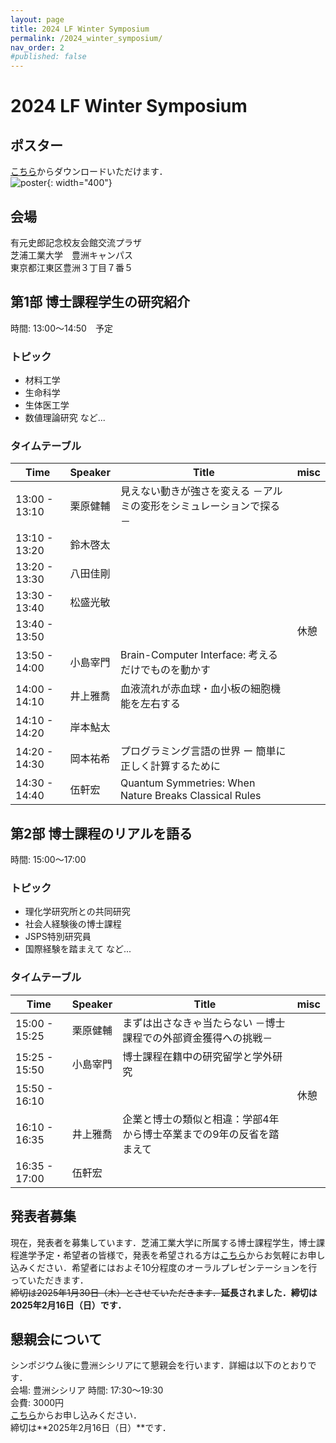 ```yaml
---
layout: page
title: 2024 LF Winter Symposium
permalink: /2024_winter_symposium/
nav_order: 2
#published: false
---
```


# 2024 LF Winter Symposium

## ポスター
[こちら](/files/2024_lf_winter_symposium_flyer.pdf)からダウンロードいただけます．  
![poster](/files/2024_lf_winter_symposium_flyer.jpg){: width="400"}  

## 会場
有元史郎記念校友会館交流プラザ  
芝浦工業大学　豊洲キャンパス  
東京都江東区豊洲３丁目７番５  

## 第1部 博士課程学生の研究紹介
時間: 13:00〜14:50　予定  
### トピック
- 材料工学
- 生命科学
- 生体医工学
- 数値理論研究 など...  

### タイムテーブル

| Time | Speaker | Title | misc |
| ---- | ------- | ----- | ---- |
| 13:00 - 13:10 | 栗原健輔 | 見えない動きが強さを変える －アルミの変形をシミュレーションで探る－ | |
| 13:10 - 13:20 | 鈴木啓太 | | |
| 13:20 - 13:30 | 八田佳剛 | | |
| 13:30 - 13:40 | 松盛光敏 | | |
| 13:40 - 13:50 | | | 休憩 |
| 13:50 - 14:00 | 小島宰門 | Brain-Computer Interface: 考えるだけでものを動かす | |
| 14:00 - 14:10 | 井上雅喬 | 血液流れが赤血球・血小板の細胞機能を左右する | |
| 14:10 - 14:20 | 岸本鮎太 | | |
| 14:20 - 14:30 | 岡本祐希 | プログラミング言語の世界 ー 簡単に正しく計算するために | |
| 14:30 - 14:40 | 伍軒宏 | Quantum Symmetries: When Nature Breaks Classical Rules | |

## 第2部 博士課程のリアルを語る
時間: 15:00〜17:00
### トピック
- 理化学研究所との共同研究
- 社会人経験後の博士課程
- JSPS特別研究員
- 国際経験を踏まえて など...

### タイムテーブル

| Time | Speaker | Title | misc |
| ---- | ------- | ----- | ---- |
| 15:00 - 15:25  | 栗原健輔 | まずは出さなきゃ当たらない －博士課程での外部資金獲得への挑戦－ | |
| 15:25 - 15:50  | 小島宰門 | 博士課程在籍中の研究留学と学外研究 | |
| 15:50 - 16:10  | | | 休憩 |
| 16:10 - 16:35  | 井上雅喬 | 企業と博士の類似と相違：学部4年から博士卒業までの9年の反省を踏まえて | |
| 16:35 - 17:00  | 伍軒宏 | | |

## 発表者募集
現在，発表者を募集しています．芝浦工業大学に所属する博士課程学生，博士課程進学予定・希望者の皆様で，発表を希望される方は[こちら](https://forms.gle/P1wzJv7if1uEz3aE8)からお気軽にお申し込みください．希望者にはおよそ10分程度のオーラルプレゼンテーションを行っていただきます．  
~~締切は2025年1月30日（木）とさせていただきます．~~**延長されました．締切は2025年2月16日（日）です．**

## 懇親会について
シンポジウム後に豊洲シシリアにて懇親会を行います．詳細は以下のとおりです．  
会場: 豊洲シシリア
時間: 17:30〜19:30  
会費: 3000円  
[こちら](https://forms.gle/P1wzJv7if1uEz3aE8)からお申し込みください．  
締切は**2025年2月16日（日）**です．